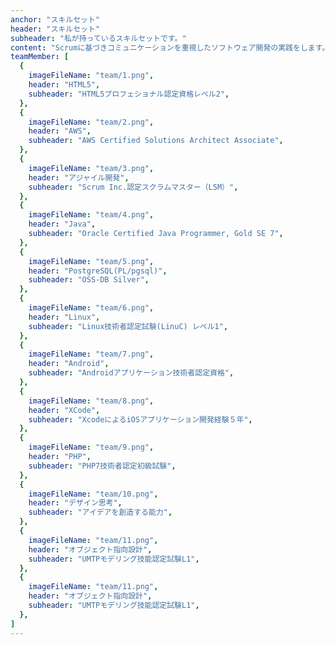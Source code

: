 ```yaml
---
anchor: "スキルセット"
header: "スキルセット"
subheader: "私が持っているスキルセットです。"
content: "Scrumに基づきコミュニケーションを重視したソフトウェア開発の実践をします。"
teamMember: [
  {
    imageFileName: "team/1.png",
    header: "HTML5",
    subheader: "HTML5プロフェショナル認定資格レベル2",
  },
  {
    imageFileName: "team/2.png",
    header: "AWS",
    subheader: "AWS Certified Solutions Architect Associate",
  },
  {
    imageFileName: "team/3.png",
    header: "アジャイル開発",
    subheader: "Scrum Inc.認定スクラムマスター（LSM）",
  },
  {
    imageFileName: "team/4.png",
    header: "Java",
    subheader: "Oracle Certified Java Programmer, Gold SE 7",
  },
  {
    imageFileName: "team/5.png",
    header: "PostgreSQL(PL/pgsql)",
    subheader: "OSS-DB Silver",
  },
  {
    imageFileName: "team/6.png",
    header: "Linux",
    subheader: "Linux技術者認定試験(LinuC) レベル1",
  },
  {
    imageFileName: "team/7.png",
    header: "Android",
    subheader: "Androidアプリケーション技術者認定資格",
  },
  {
    imageFileName: "team/8.png",
    header: "XCode",
    subheader: "XcodeによるiOSアプリケーション開発経験５年",
  },
  {
    imageFileName: "team/9.png",
    header: "PHP",
    subheader: "PHP7技術者認定初級試験",
  },
  {
    imageFileName: "team/10.png",
    header: "デザイン思考",
    subheader: "アイデアを創造する能力",
  },
  {
    imageFileName: "team/11.png",
    header: "オブジェクト指向設計",
    subheader: "UMTPモデリング技能認定試験L1",
  },
  {
    imageFileName: "team/11.png",
    header: "オブジェクト指向設計",
    subheader: "UMTPモデリング技能認定試験L1",
  },
]
---
```

